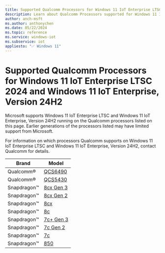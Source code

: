 ```yaml
---
title: Supported Qualcomm Processors for Windows 11 IoT Enterprise LTSC 2024 and Windows 11 IoT Enterprise, Version 24H2
description: Learn about Qualcomm Processors supported for Windows 11 IoT Enterprise LTSC 2024 and Windows 11 IoT Enterprise, Version 24H2
author: anch-msft
ms.author: anthonychen
ms.date: 05/22/2024
ms.topic: reference
ms.service: windows-iot
ms.subservice: iot
appliesto: "✅ Windows 11"
---
```


# Supported Qualcomm Processors for Windows 11 IoT Enterprise LTSC 2024 and Windows 11 IoT Enterprise, Version 24H2

Microsoft supports Windows 11 IoT Enterprise LTSC and Windows 11 IoT Enterprise, Version 24H2 running on the Qualcomm processors listed on this page. Earlier generations of the processors listed may have limited support from Microsoft. 

For information on which processors Qualcomm supports on Windows 11 IoT Enterprise LTSC and Windows 11 IoT Enterprise, Version 24H2, contact Qualcomm for details.

| Brand | Model |
|---|---|
|Qualcomm&reg; | [QCS6490](https://www.qualcomm.com/products/internet-of-things/industrial/building-enterprise/qcs6490) |
|Qualcomm&reg; | [QCS5430](https://www.qualcomm.com/products/internet-of-things/industrial/industrial-automation/qcs5430) |
|Snapdragon&trade; | [8cx Gen 3](https://www.qualcomm.com/products/mobile/snapdragon/pcs-and-tablets/snapdragon-mobile-compute-platforms/snapdragon-8cx-gen-3-compute-platform) |
|Snapdragon&trade; | [8cx Gen 2](https://www.qualcomm.com/products/mobile/snapdragon/pcs-and-tablets/snapdragon-mobile-compute-platforms/snapdragon-8cx-gen-2-5g-compute-platform) |
|Snapdragon&trade; | [8cx](https://www.qualcomm.com/products/mobile/snapdragon/pcs-and-tablets/snapdragon-mobile-compute-platforms/snapdragon-8cx-compute-platform) |
|Snapdragon&trade; | [8c](https://www.qualcomm.com/products/mobile/snapdragon/pcs-and-tablets/snapdragon-mobile-compute-platforms/snapdragon-8c-compute-platform) |
|Snapdragon&trade; | [7c+ Gen 3](https://www.qualcomm.com/products/mobile/snapdragon/pcs-and-tablets/snapdragon-mobile-compute-platforms/snapdragon-7c-plus-gen-3-compute-platform) |
|Snapdragon&trade; | [7c Gen 2](https://www.qualcomm.com/products/mobile/snapdragon/pcs-and-tablets/snapdragon-mobile-compute-platforms/snapdragon-7c-gen-2-compute-platform) |
|Snapdragon&trade; | [7c](https://www.qualcomm.com/products/mobile/snapdragon/pcs-and-tablets/snapdragon-mobile-compute-platforms/snapdragon-7c-compute-platform) |
|Snapdragon&trade; | [850](https://www.qualcomm.com/products/mobile/snapdragon/pcs-and-tablets/snapdragon-mobile-compute-platforms/snapdragon-850-mobile-compute-platform) |